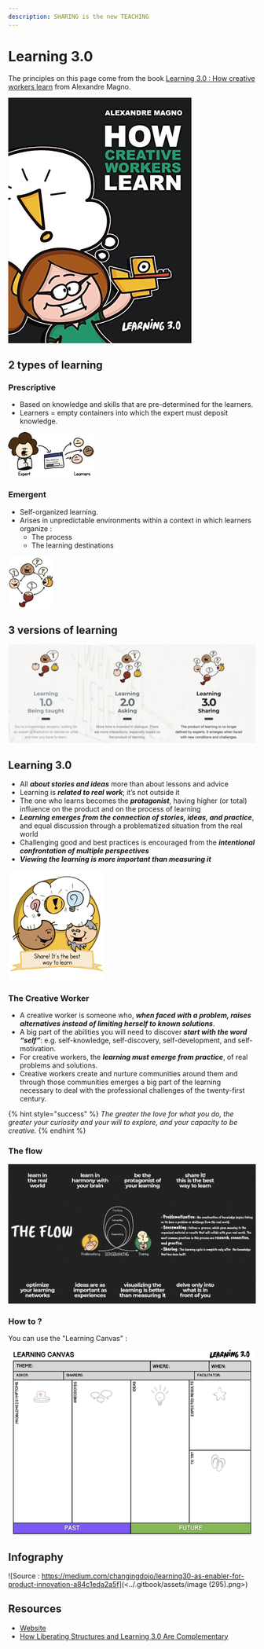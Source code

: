 ```yaml
---
description: SHARING is the new TEACHING
---
```


# Learning 3.0

The principles on this page come from the book [Learning 3.0 : How creative workers learn](https://www.amazon.fr/How-Creative-Workers-Learn-creativity-ebook/dp/B013K8K1CU) from Alexandre Magno.

![](<../.gitbook/assets/image (286).png>)

## 2 types of learning

### Prescriptive

* Based on knowledge and skills that are pre-determined for the learners.
* Learners = empty containers into which the expert must deposit knowledge.

![](<../.gitbook/assets/image (287).png>)

### Emergent

* Self-organized learning.
* Arises in unpredictable environments within a context in which learners organize :
  * The process
  * The learning destinations

![](<../.gitbook/assets/image (288).png>)

## 3 versions of learning

![](<../.gitbook/assets/image (291).png>)

## Learning 3.0

* All _**about stories and ideas**_ more than about lessons and advice&#x20;
* Learning is _**related to real work**_; it’s not outside it
* The one who learns becomes the _**protagonist**_, having higher (or total) influence on the product and on the process of learning
* _**Learning emerges from the connection of stories, ideas, and practice**_, and equal discussion through a problematized situation from the real world
* Challenging good and best practices is encouraged from the _**intentional confrontation of multiple perspectives**_
* _**Viewing the learning is more important than measuring it**_

![](<../.gitbook/assets/image (292).png>)

### The Creative Worker

* A creative worker is someone who, _**when faced with a problem, raises alternatives instead of limiting herself to known solutions**_.
* A big part of the abilities you will need to discover _**start with the word “self”**_: e.g. self-knowledge, self-discovery, self-development, and self-motivation.
* For creative workers, the _**learning must emerge from practice**_, of real problems and solutions.
* Creative workers create and nurture communities around them and through those communities emerges a big part of the learning necessary to deal with the professional challenges of the twenty-first century.

{% hint style="success" %}
_The greater the love for what you do, the greater your curiosity and your will to explore, and your capacity to be creative._&#x20;
{% endhint %}

### The flow

![](<../.gitbook/assets/image (293).png>)

### How to ?

You can use the "Learning Canvas" :

![](<../.gitbook/assets/image (294).png>)

## Infography

![Source : https://medium.com/changingdojo/learning30-as-enabler-for-product-innovation-a84c1eda2a5f](<../.gitbook/assets/image (295).png>)

## Resources

* [Website](https://www.learning30.co/resources)
* [How Liberating Structures and Learning 3.0 Are Complementary](https://medium.com/the-liberators/how-liberating-structures-and-learning-3-0-are-complementary-25551a06c400)
